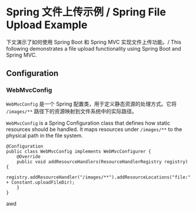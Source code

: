 # Spring 文件上传示例 / Spring File Upload Example
下文演示了如何使用 Spring Boot 和 Spring MVC 实现文件上传功能。/ This following demonstrates a file upload functionality using Spring Boot and Spring MVC.

## Configuration

### WebMvcConfig

`WebMvcConfig` 是一个 Spring 配置类，用于定义静态资源的处理方式。它将 `/images/**` 路径下的资源映射到文件系统中的实际路径。

`WebMvcConfig` is a Spring Configuration class that defines how static resources should be handled. It maps resources under `/images/**` to the physical path in the file system.

```
@Configuration
public class WebMvcConfig implements WebMvcConfigurer {
    @Override
    public void addResourceHandlers(ResourceHandlerRegistry registry) {
        registry.addResourceHandler("/images/**").addResourceLocations("file:" + Constant.uploadFileDir);
    }
}
```
awd
